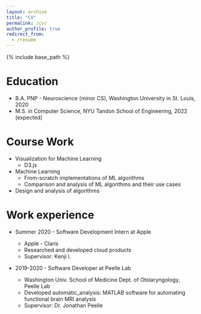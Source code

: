 ```yaml
---
layout: archive
title: "CV"
permalink: /cv/
author_profile: true
redirect_from:
  - /resume
---
```


{% include base_path %}

Education
======
* B.A. PNP - Neuroscience (minor CS), Washington University in St. Louis, 2020
* M.S. in Computer Science, NYU Tandon School of Engineering, 2022 (expected)

  
Course Work
======
* Visualization for Machine Learning
  * D3.js
* Machine Learning
  * From-scratch implementations of ML algorithms
  * Comparison and analysis of ML algorithms and their use cases
* Design and analysis of algorithms

Work experience
======
* Summer 2020 - Software Development Intern at Apple
  * Apple - Claris
  * Researched and developed cloud products
  * Supervisor: Kenji I.

* 2019-2020 - Software Developer at Peelle Lab
  * Washington Univ. School of Medicine Dept. of Otolaryngology, Peelle Lab
  * Developed automatic_analysis: MATLAB software for automating functional brain MRI analysis
  * Supervisor: Dr. Jonathan Peelle
